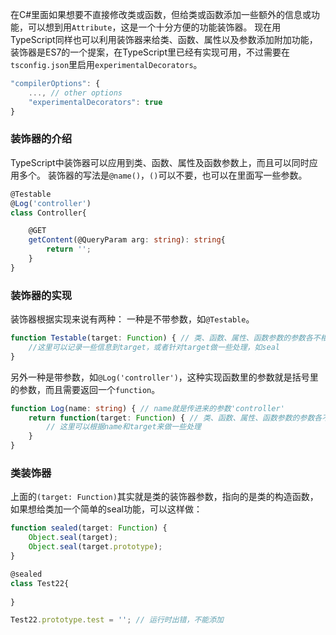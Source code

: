 在C#里面如果想要不直接修改类或函数，但给类或函数添加一些额外的信息或功能，可以想到用`Attribute`，这是一个十分方便的功能装饰器。
现在用TypeScript同样也可以利用装饰器来给类、函数、属性以及参数添加附加功能，装饰器是ES7的一个提案，在TypeScript里已经有实现可用，不过需要在`tsconfig.json`里启用`experimentalDecorators`。

```ts
"compilerOptions": {
    ..., // other options
    "experimentalDecorators": true
}
```

### 装饰器的介绍
TypeScript中装饰器可以应用到类、函数、属性及函数参数上，而且可以同时应用多个。
装饰器的写法是`@name()`，`()`可以不要，也可以在里面写一些参数。

```ts
@Testable
@Log('controller')
class Controller{

    @GET
    getContent(@QueryParam arg: string): string{
        return '';
    }
}
```

### 装饰器的实现
装饰器根据实现来说有两种：
一种是不带参数，如`@Testable`。

```ts
function Testable(target: Function) { // 类、函数、属性、函数参数的参数各不相同
    //这里可以记录一些信息到target，或者针对target做一些处理，如seal
}
```
另外一种是带参数，如`@Log('controller')`，这种实现函数里的参数就是括号里的参数，而且需要返回一个`function`。

```ts
function Log(name: string) { // name就是传进来的参数'controller'
    return function(target: Function) { // 类、函数、属性、函数参数的参数各不相同
        // 这里可以根据name和target来做一些处理
    }
}
```

### 类装饰器
上面的`(target: Function)`其实就是类的装饰器参数，指向的是类的构造函数，如果想给类加一个简单的seal功能，可以这样做：

```ts
function sealed(target: Function) {
    Object.seal(target);
    Object.seal(target.prototype);
}

@sealed
class Test22{
    
}

Test22.prototype.test = ''; // 运行时出错，不能添加
```